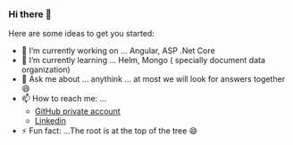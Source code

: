### Hi there 👋

Here are some ideas to get you started:

- 🔭 I’m currently working on ... Angular, ASP .Net Core
- 🌱 I’m currently learning ... Helm, Mongo ( specially document data organization)
- 💬 Ask me about ... anythink ... at most we will look for answers together 😄
- 📫 How to reach me: ...
  - [GitHub private account](https://github.com/WojcikMM)
  - [Linkedin](https://www.linkedin.com/in/micha%C5%82-w%C3%B3jcik-631b0214b/)
- ⚡ Fun fact: ...The root is at the top of the tree 😄
